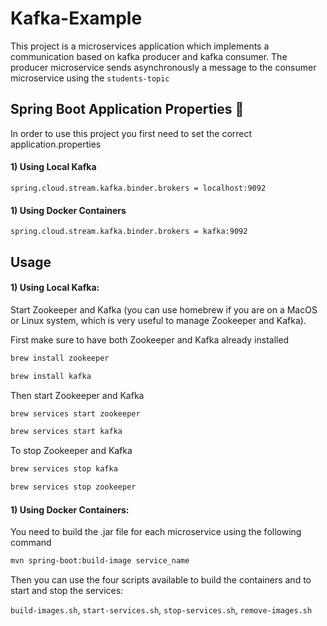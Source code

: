 # Kafka-Example
This project is a microservices application which implements a communication based on kafka producer and kafka consumer. The producer microservice sends 
asynchronously a message to the consumer microservice using the ```students-topic``` 

## Spring Boot Application Properties :leaves:

In order to use this project you first need to set the correct application.properties 

#### 1) Using Local Kafka 

```properties
spring.cloud.stream.kafka.binder.brokers = localhost:9092
```
#### 1) Using Docker Containers

```properties
spring.cloud.stream.kafka.binder.brokers = kafka:9092
```

## Usage

#### 1) Using Local Kafka: 

Start Zookeeper and Kafka (you can use homebrew if you are on a MacOS or Linux system, which is very useful to manage Zookeeper and Kafka).

First make sure to have both Zookeeper and Kafka already installed

```bash 
brew install zookeeper
```

```bash
brew install kafka
```

Then start Zookeeper and Kafka

```bash
brew services start zookeeper
```

```bash
brew services start kafka
```

To stop Zookeeper and Kafka

```bash
brew services stop kafka
```

```bash
brew services stop zookeeper
```

#### 1) Using Docker Containers:

You need to build the .jar file for each microservice using the following command

```bash
mvn spring-boot:build-image service_name
```

Then you can use the four scripts available to build the containers and to start and stop the services: 

```build-images.sh```, ```start-services.sh```, ```stop-services.sh```, ```remove-images.sh```

